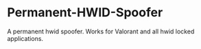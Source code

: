 # Permanent-HWID-Spoofer
A permanent hwid spoofer. Works for Valorant and all hwid locked applications.









